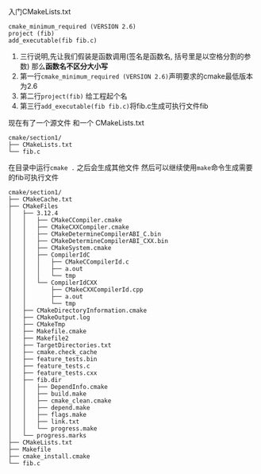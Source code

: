 入门CMakeLists.txt
```
cmake_minimum_required (VERSION 2.6)
project (fib)
add_executable(fib fib.c)
```
1. 三行说明,先让我们假装是函数调用(签名是函数名, 括号里是以空格分割的参数)
  那么**函数名不区分大小写**
2. 第一行`cmake_minimum_required (VERSION 2.6)`声明要求的cmake最低版本为2.6
3. 第二行`project(fib)` 给工程起个名
4. 第三行`add_executable(fib fib.c)`将fib.c生成可执行文件fib


现在有了一个源文件 和一个 CMakeLists.txt
```
cmake/section1/
├── CMakeLists.txt
└── fib.c
```
在目录中运行`cmake .` 之后会生成其他文件 然后可以继续使用`make`命令生成需要的fib可执行文件
```
cmake/section1/
├── CMakeCache.txt
├── CMakeFiles
│   ├── 3.12.4
│   │   ├── CMakeCCompiler.cmake
│   │   ├── CMakeCXXCompiler.cmake
│   │   ├── CMakeDetermineCompilerABI_C.bin
│   │   ├── CMakeDetermineCompilerABI_CXX.bin
│   │   ├── CMakeSystem.cmake
│   │   ├── CompilerIdC
│   │   │   ├── CMakeCCompilerId.c
│   │   │   ├── a.out
│   │   │   └── tmp
│   │   └── CompilerIdCXX
│   │       ├── CMakeCXXCompilerId.cpp
│   │       ├── a.out
│   │       └── tmp
│   ├── CMakeDirectoryInformation.cmake
│   ├── CMakeOutput.log
│   ├── CMakeTmp
│   ├── Makefile.cmake
│   ├── Makefile2
│   ├── TargetDirectories.txt
│   ├── cmake.check_cache
│   ├── feature_tests.bin
│   ├── feature_tests.c
│   ├── feature_tests.cxx
│   ├── fib.dir
│   │   ├── DependInfo.cmake
│   │   ├── build.make
│   │   ├── cmake_clean.cmake
│   │   ├── depend.make
│   │   ├── flags.make
│   │   ├── link.txt
│   │   └── progress.make
│   └── progress.marks
├── CMakeLists.txt
├── Makefile
├── cmake_install.cmake
└── fib.c
```
